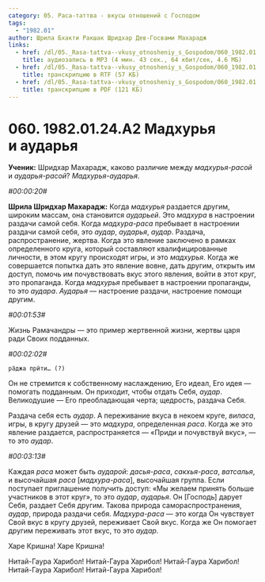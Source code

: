 ```yaml
---
category: 05. Раса-таттва - вкусы отношений с Господом
tags:
  - "1982.01"
author: Шрила Бхакти Ракшак Шридхар Дев-Госвами Махарадж
links:
  - href: /dl/05._Rasa-tattva--vkusy_otnosheniy_s_Gospodom/060_1982.01.24.A2_SridharMj_Madhurya_i_audarya.mp3
    title: аудиозапись в MP3 (4 мин. 43 сек., 64 кбит/сек, 4.6 МБ)
  - href: /dl/05._Rasa-tattva--vkusy_otnosheniy_s_Gospodom/060_1982.01.24.A2_SridharMj_Madhurya_i_audarya.rtf
    title: транскрипцию в RTF (57 КБ)
  - href: /dl/05._Rasa-tattva--vkusy_otnosheniy_s_Gospodom/060_1982.01.24.A2_SridharMj_Madhurya_i_audarya.pdf
    title: транскрипцию в PDF (121 КБ)
---
```


# 060. 1982.01.24.A2 Мадхурья и аударья

**Ученик:** Шридхар Махарадж, каково различие между *мадхурья-расой* и *аударья-расой*? *Мадхурья-аударья*.

*#00:00:20#*

**Шрила Шридхар Махарадж:** Когда *мадхурья* раздается другим, широким массам, она становится *аударьей*. Это *мадхура* в настроении раздачи самой себя. Когда *мадхура-раса* пребывает в настроении раздачи самой себя, это *аудар*, *аударья*, *аудар*. Раздача, распространение, жертва. Когда это явление заключено в рамках определенного круга, который составляют квалифицированные личности, в этом кругу происходят игры, и это *мадхурья*. Когда же совершается попытка дать это явление вовне, дать другим, открыть им доступ, помочь им почувствовать вкус этого явления, войти в этот круг, это пропаганда. Когда *мадхурья* пребывает в настроении пропаганды, то это *аудара*. *Аударья* — настроение раздачи, настроение помощи другим.

*#00:01:53#*

Жизнь Рамачандры — это пример жертвенной жизни, жертвы царя ради Своих подданных.

*#00:02:02#*

    ра̄джа прӣти… (?)

Он не стремится к собственному наслаждению, Его идеал, Его идея — помогать подданным. Он приходит, чтобы отдать Себя, *аудар*. Великодушие — Его преобладающая черта; щедрость, раздача Себя.

Раздача себя есть *аудар*. А переживание вкуса в некоем круге, *виласа*, игры, в кругу друзей — это *мадхура*, определенная *раса*. Когда же это явление раздается, распространяется — «Приди и почувствуй вкус», — то это *аудар*.

*#00:03:13#*

Каждая *раса* может быть *аударой*: *дасья-раса*, *сакхья-раса*, *ватсалья*, и высочайшая *раса* [*мадхура-раса*], высочайшая группа. Если поступает приглашение получить доступ: «Мы желаем принять больше участников в этот круг», то это *аудар*, *аударья*. Он [Господь] дарует Себя, раздает Себя другим. Такова природа самораспространения, *аудар*, природа раздачи себя. *Мадхура-раса* — это когда Он чувствует Свой вкус в кругу друзей, переживает Свой вкус. Когда же Он помогает другим переживать этот вкус, то это *аудар*.

Харе Кришна! Харе Кришна!

Нитай-Гаура Харибол! Нитай-Гаура Харибол! Нитай-Гаура Харибол! Нитай-Гаура Харибол! Нитай-Гаура Харибол!


